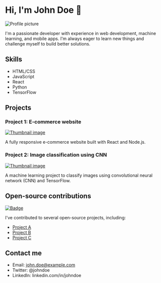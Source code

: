 # Hi, I'm John Doe 👋

![Profile picture](https://www.google.com/url?sa=i&url=https%3A%2F%2Fbiz.kompas.com%2Fread%2F2019%2F07%2F12%2F144734128%2Fkeren-ini-cara-punya-jiwa-berani-seperti-anak-muda-kekinian&psig=AOvVaw3fs5gNuGB9gioYD0feZFNE&ust=1683717522740000&source=images&cd=vfe&ved=0CBEQjRxqFwoTCJCNyN6O6P4CFQAAAAAdAAAAABAF)

I'm a passionate developer with experience in web development, machine learning, and mobile apps. I'm always eager to learn new things and challenge myself to build better solutions.

## Skills
- HTML/CSS
- JavaScript
- React
- Python
- TensorFlow

## Projects
### Project 1: E-commerce website
[![Thumbnail image](https://example.com/thumbnail.jpg)](https://example.com/project-1)

A fully responsive e-commerce website built with React and Node.js.

### Project 2: Image classification using CNN
[![Thumbnail image](https://example.com/thumbnail.jpg)](https://example.com/project-2)

A machine learning project to classify images using convolutional neural network (CNN) and TensorFlow.

## Open-source contributions
[![Badge](https://img.shields.io/badge/Contributions-5-blue)](https://example.com/contributions)

I've contributed to several open-source projects, including:
- [Project A](https://example.com/project-a)
- [Project B](https://example.com/project-b)
- [Project C](https://example.com/project-c)

## Contact me
- Email: john.doe@example.com
- Twitter: @johndoe
- LinkedIn: linkedin.com/in/johndoe
